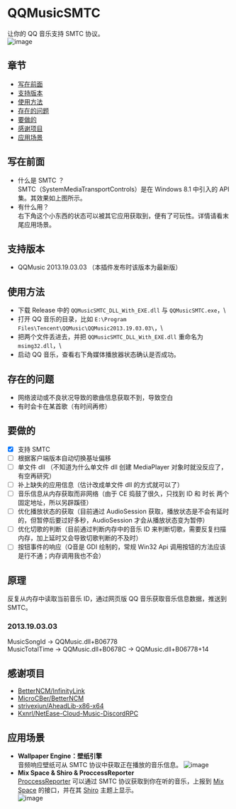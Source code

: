 # QQMusicSMTC
让你的 QQ 音乐支持 SMTC 协议。\
![image](https://github.com/FoskyM/QQMusicSMTC/assets/39661663/6323452a-f7bc-4105-9040-33b575893682)


## 章节
- [写在前面](#写在前面)
- [支持版本](#支持版本)
- [使用方法](#使用方法)
- [存在的问题](#存在的问题)
- [要做的](#要做的)
- [感谢项目](#感谢项目)
- [应用场景](#应用场景)

## 写在前面
- 什么是 SMTC ？\
  SMTC（SystemMediaTransportControls）是在 Windows 8.1 中引入的 API 集。其效果如上图所示。
- 有什么用？\
  右下角这个小东西的状态可以被其它应用获取到，便有了可玩性。详情请看末尾应用场景。

## 支持版本
- QQMusic 2013.19.03.03 （本插件发布时该版本为最新版）

## 使用方法
- 下载 Release 中的 `QQMusicSMTC_DLL_With_EXE.dll` 与 `QQMusicSMTC.exe`，\
- 打开 QQ 音乐的目录，比如 `E:\Program Files\Tencent\QQMusic\QQMusic2013.19.03.03\`，\
- 把两个文件丢进去，并把 `QQMusicSMTC_DLL_With_EXE.dll` 重命名为 `msimg32.dll`，\
- 启动 QQ 音乐，查看右下角媒体播放器状态确认是否成功。

## 存在的问题
- 网络波动或不良状况导致的歌曲信息获取不到，导致空白
- 有时会卡在某首歌（有时间再修）

## 要做的
- [x] 支持 SMTC
- [ ] 根据客户端版本自动切换基址偏移
- [ ] 单文件 dll （不知道为什么单文件 dll 创建 MediaPlayer 对象时就没反应了，有空再研究）
- [ ] 补上缺失的应用信息（估计改成单文件 dll 的方式就可以了）
- [ ] 音乐信息从内存获取而非网络（由于 CE 捣鼓了很久，只找到 ID 和 时长 两个固定地址，所以另辟蹊径）
- [ ] 优化播放状态的获取（目前通过 AudioSession 获取，播放状态是不会有延时的，但暂停后要过好多秒，AudioSession 才会从播放状态变为暂停）
- [ ] 优化切歌的判断（目前通过判断内存中的音乐 ID 来判断切歌，需要反复扫描内存，加上延时又会导致切歌判断的不及时）
- [ ] 按钮事件的响应（Q音是 GDI 绘制的，常规 Win32 Api 调用按钮的方法应该是行不通；内存调用我也不会）

## 原理
反复从内存中读取当前音乐 ID，通过网页版 QQ 音乐获取音乐信息数据，推送到 SMTC。
### 2013.19.03.03
MusicSongId -> QQMusic.dll+B06778 \
MusicTotalTime -> QQMusic.dll+B0678C -> QQMusic.dll+B06778+14

## 感谢项目
- [BetterNCM/InfinityLink](https://github.com/BetterNCM/InfinityLink)
- [MicroCBer/BetterNCM](https://github.com/MicroCBer/BetterNCM)
- [strivexjun/AheadLib-x86-x64](https://github.com/strivexjun/AheadLib-x86-x64)
- [Kxnrl/NetEase-Cloud-Music-DiscordRPC](https://github.com/Kxnrl/NetEase-Cloud-Music-DiscordRPC)

## 应用场景
- **Wallpaper Engine：壁纸引擎** \
  音频响应壁纸可从 SMTC 协议中获取正在播放的音乐信息。
  ![image](https://github.com/FoskyM/QQMusicSMTC/assets/39661663/4778e63e-cd80-4b75-abfe-7d51fc3cac57)
- **Mix Space & Shiro & ProccessReporter** \
  [ProccessReporter](https://mx-space.js.org/themes/shiro/extra#%E6%88%91%E7%9A%84%E5%8A%A8%E6%80%81) 可以通过 SMTC 协议获取到你在听的音乐，上报到 [Mix Space](https://github.com/mx-space) 的接口，并在其 [Shiro](https://github.com/Innei/Shiro) 主题上显示。 \
  ![image](https://github.com/FoskyM/QQMusicSMTC/assets/39661663/be0772e4-51da-42a4-8b7f-a759288ec80f)

